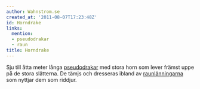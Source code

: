 ```yaml
---
author: Wahnstrom.se
created_at: '2011-08-07T17:23:48Z'
id: Horndrake
links:
  mention:
  - pseudodrakar
  - raun
title: Horndrake
---
```


Sju till åtta meter långa [pseudodrakar] med stora horn som lever främst uppe på de stora slätterna.
De tämjs och dresseras ibland av [raunlänningarna] som nyttjar dem som riddjur.

  [pseudodrakar]: pseudodrakar
  [raunlänningarna]: raun